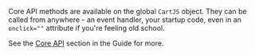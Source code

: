 Core API methods are available on the global `CartJS` object.
They can be called from anywhere - an event handler, your startup code, even in an `onclick=""` attribute if you're feeling old school.

See the [Core API][] section in the Guide for more.

[Core API]: /pages/guide#core-api
